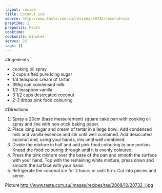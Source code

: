```yaml
---
layout: recipe
title: Coconut ice
source: http://www.taste.com.au/recipes/20732/coconut+ice
preptime: 2
prepunits: hours
cooktime: 
cookunits: minutes
serves: 25
tags: []
---
```

#Ingedients
* cooking oil spray
* 2 cups sifted pure icing sugar
* 1/4 teaspoon cream of tartar
* 395g can condensed milk
* 1/2 teaspoon vanilla
* 3 1/2 cups desiccated coconut
* 2-3 drops pink food colouring

#Directions
1. Spray a 20cm (base measurement) square cake pan with cooking oil spray and line with non-stick baking paper. 
2. Place icing sugar and cream of tartar in a large bowl. Add condensed milk and vanilla essence and stir until well combined. Add desiccated coconut and, using your hands, mix until well combined. 
3. Divide the mixture in half and add pink food colouring to one portion. Knead the food colouring through until it is evenly coloured. 
4. Press the pink mixture over the base of the pan and smooth the surface with your hand. Top with the remaining white mixture, press down and smooth the surface with your hand. 
5. Refrigerate the coconut ice for 2 hours or until firm. Cut into pieces and serve.

Picture
http://www.taste.com.au/images/recipes/tas/2008/12/20732_l.jpg